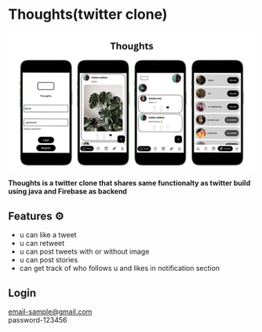 # Thoughts(twitter clone)

![App Screenshot](https://github.com/shalenMathew/Twitter-Clone-App/blob/master/Pics/banner.png)

**Thoughts is a twitter clone that shares same functionalty as twitter build using java and Firebase as backend**

## Features ⚙️
- u can like a tweet
- u can retweet
- u can post tweets with or without image
- u can post stories
- can get track of who follows u and likes in notification section

## Login
email-sample@gmail.com<br>
password-123456







